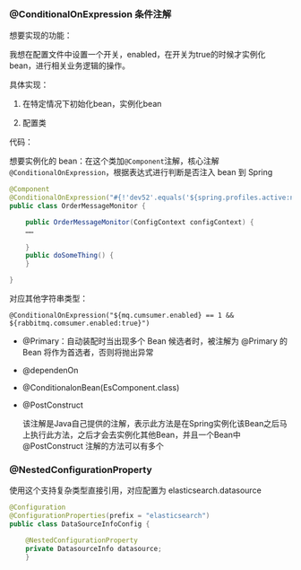 ### @ConditionalOnExpression 条件注解

想要实现的功能：

我想在配置文件中设置一个开关，enabled，在开关为true的时候才实例化bean，进行相关业务逻辑的操作。

具体实现：

1. 在特定情况下初始化bean，实例化bean

2. 配置类



代码：

想要实例化的 bean：在这个类加`@Component`注解，核心注解`@ConditionalOnExpression`，根据表达式进行判断是否注入 bean 到 Spring

```java
@Component
@ConditionalOnExpression("#{!'dev52'.equals('${spring.profiles.active:null}')}")
public class OrderMessageMonitor {

    public OrderMessageMonitor(ConfigContext configContext) {
    ……
    
    }
    public doSomeThing() {
    }

}
```

对应其他字符串类型：

`@ConditionalOnExpression("${mq.cumsumer.enabled} == 1 && ${rabbitmq.comsumer.enabled:true}")`





- @Primary：自动装配时当出现多个 Bean 候选者时，被注解为 @Primary 的 Bean 将作为首选者，否则将抛出异常 


- @dependenOn

- @ConditionalonBean(EsComponent.class)

- @PostConstruct

    该注解是Java自己提供的注解，表示此方法是在Spring实例化该Bean之后马上执行此方法，之后才会去实例化其他Bean，并且一个Bean中 @PostConstruct 注解的方法可以有多个



### @NestedConfigurationProperty

使用这个支持复杂类型直接引用，对应配置为 elasticsearch.datasource

```java
@Configuration
@ConfigurationProperties(prefix = "elasticsearch")
public class DataSourceInfoConfig {

    @NestedConfigurationProperty
    private DatasourceInfo datasource;
    }
```

